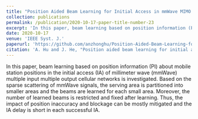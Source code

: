 ```yaml
---
title: "Position Aided Beam Learning for Initial Access in mmWave MIMO Cellular Networks"
collection: publications
permalink: /publication/2020-10-17-paper-title-number-23
excerpt: 'In this paper, beam learning based on position information (PI) about mobile station positions in the initial access (IA) of millimeter wave (mmWave) multiple input multiple output cellular networks is investigated. Based on the sparse scattering of mmWave signals, the serving area is partitioned into smaller areas and the beams are learned for each small area. Moreover, the number of learned beams is restricted and fixed after learning. Thus, the impact of position inaccuracy and blockage can be mostly mitigated and the IA delay is short in each successful IA.'
date: 2020-10-17
venue: 'IEEE Syst. J.'
paperurl: 'https://github.com/anzhonghu/Position-Aided-Beam-Learning-for-Initial-Access'
citation: 'A. Hu and J. He, "Position aided beam learning for initial access in mmWave MIMO cellular networks," IEEE Syst. J., vol. PP, no. PP, pp. 1-12, Oct. 2020.'
---
```

In this paper, beam learning based on position information (PI) about mobile station positions in the initial access (IA) of millimeter wave (mmWave) multiple input multiple output cellular networks is investigated. Based on the sparse scattering of mmWave signals, the serving area is partitioned into smaller areas and the beams are learned for each small area. Moreover, the number of learned beams is restricted and fixed after learning. Thus, the impact of position inaccuracy and blockage can be mostly mitigated and the IA delay is short in each successful IA.
